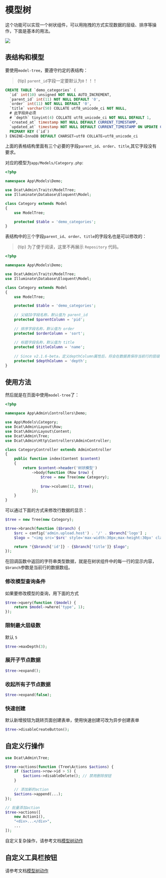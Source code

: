 # 模型树

这个功能可以实现一个树状组件，可以用拖拽的方式实现数据的层级、排序等操作，下面是基本的用法。

![](https://cdn.learnku.com/uploads/images/202004/26/38389/RfWVwRHMs7.png!large)


## 表结构和模型
要使用`model-tree`，要遵守约定的表结构：

> {tip} `parent_id`字段一定要默认为`0`！！！

```sql
CREATE TABLE `demo_categories` (
  `id` int(10) unsigned NOT NULL AUTO_INCREMENT,
  `parent_id` int(11) NOT NULL DEFAULT '0',
  `order` int(11) NOT NULL DEFAULT '0',
  `title` varchar(50) COLLATE utf8_unicode_ci NOT NULL,
  # 此字段非必须
  # `depth` tinyint(4) COLLATE utf8_unicode_ci NOT NULL DEFAULT 1,
  `created_at` timestamp NOT NULL DEFAULT CURRENT_TIMESTAMP,
  `updated_at` timestamp NOT NULL DEFAULT CURRENT_TIMESTAMP ON UPDATE CURRENT_TIMESTAMP,
  PRIMARY KEY (`id`)
) ENGINE=InnoDB DEFAULT CHARSET=utf8 COLLATE=utf8_unicode_ci
```
上面的表格结构里面有三个必要的字段`parent_id`、`order`、`title`,其它字段没有要求。

对应的模型为`app/Models/Category.php`:
```php
<?php

namespace App\Models\Demo;

use Dcat\Admin\Traits\ModelTree;
use Illuminate\Database\Eloquent\Model;

class Category extends Model
{
    use ModelTree;

    protected $table = 'demo_categories';
}
```
表结构中的三个字段`parent_id`、`order`、`title`的字段名也是可以修改的：

> {tip} 为了便于阅读，这里不再展示 `Repository` 代码。

```php
<?php

namespace App\Models\Demo;

use Dcat\Admin\Traits\ModelTree;
use Illuminate\Database\Eloquent\Model;

class Category extends Model
{
    use ModelTree;

    protected $table = 'demo_categories';
    
    // 父级ID字段名称，默认值为 parent_id
    protected $parentColumn = 'pid';
    
    // 排序字段名称，默认值为 order
    protected $orderColumn = 'sort';
    
    // 标题字段名称，默认值为 title
    protected $titleColumn = 'name';
	
	// Since v2.1.6-beta，定义depthColumn属性后，将会在数据表保存当前行的层级
	protected $depthColumn = 'depth';
}
```

## 使用方法
然后就是在页面中使用`model-tree`了：
```php
<?php

namespace App\Admin\Controllers\Demo;

use App\Models\Category;
use Dcat\Admin\Layout\Row;
use Dcat\Admin\Layout\Content;
use Dcat\Admin\Tree;
use Dcat\Admin\Http\Controllers\AdminController;

class CategoryController extends AdminController
{
    public function index(Content $content)
    {
        return $content->header('树状模型')
            ->body(function (Row $row) {
                $tree = new Tree(new Category);
                
                $row->column(12, $tree);
            });
    }
}
```
可以通过下面的方式来修改行数据的显示：
```php
$tree = new Tree(new Category);

$tree->branch(function ($branch) {
    $src = config('admin.upload.host') . '/' . $branch['logo'] ;
    $logo = "<img src='$src' style='max-width:30px;max-height:30px' class='img'/>";

    return "{$branch['id']} - {$branch['title']} $logo";
});
```
在回调函数中返回的字符串类型数据，就是在树状组件中的每一行的显示内容，`$branch`参数是当前行的数据数组。

### 修改模型查询条件

如果要修改模型的查询，用下面的方式
```php
$tree->query(function ($model) {
    return $model->where('type', 1);
});
```

### 限制最大层级数

默认 `5`

```php
$tree->maxDepth(3);
```

### 展开子节点数据


```php
$tree->expand();
```
### 收起所有子节点数据


```php
$tree->expand(false);
```

### 快速创建

默认新增按钮为跳转页面创建表单，使用快速创建可改为异步创建表单

```php
$tree->disableCreateButton();
```

## 自定义行操作

```php
use Dcat\Admin\Tree;

$tree->actions(function (Tree\Actions $actions) {
    if ($actions->row->id > 5) {
        $actions->disableDelete(); // 禁用删除按钮
    }

    // 添加新的action
    $actions->append(...);
});

// 批量添加action
$tree->actions([
    new Action1(),
    "<div>...</div>",
    ...
]);
```

自定义复杂操作，请参考文档[模型树动作](https://learnku.com/docs/dcat-admin/1.x/model-tree/8452)

## 自定义工具栏按钮

请参考文档[模型树动作](https://learnku.com/docs/dcat-admin/1.x/model-tree/8452)





